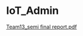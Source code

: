 # IoT_Admin
[Team13_semi final report.pdf](https://github.com/jimin61445/IoT_Admin/files/11641950/Team13_semi.final.report.pdf)
